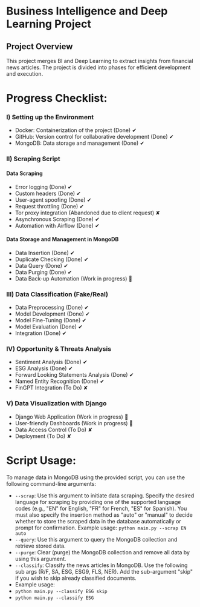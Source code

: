 # Business Intelligence and Deep Learning Project

## Project Overview
This project merges BI and Deep Learning to extract insights from financial news articles. The project is divided into phases for efficient development and execution.


# Progress Checklist:

### I) Setting up the Environment
- Docker: Containerization of the project (Done) ✔
- GitHub: Version control for collaborative development (Done) ✔
- MongoDB: Data storage and management (Done) ✔

### II) Scraping Script
#### Data Scraping
- Error logging (Done) ✔
- Custom headers (Done) ✔
- User-agent spoofing (Done) ✔
- Request throttling (Done) ✔
- Tor proxy integration (Abandoned due to client request) ✘
- Asynchronous Scraping (Done) ✔
- Automation with Airflow (Done) ✔

#### Data Storage and Management in MongoDB
- Data Insertion (Done) ✔
- Duplicate Checking (Done) ✔
- Data Query (Done) ✔
- Data Purging (Done) ✔
- Data Back-up Automation (Work in progress) 🔨

### III) Data Classification (Fake/Real)
- Data Preprocessing (Done) ✔
- Model Development (Done) ✔
- Model Fine-Tuning (Done) ✔
- Model Evaluation (Done) ✔
- Integration (Done) ✔

### IV) Opportunity & Threats Analysis
- Sentiment Analysis (Done) ✔
- ESG Analysis (Done) ✔
- Forward Looking Statements Analysis (Done) ✔
- Named Entity Recognition (Done) ✔
- FinGPT Integration (To Do) ✘

### V) Data Visualization with Django
- Django Web Application (Work in progress) 🔨
- User-friendly Dashboards (Work in progress) 🔨
- Data Access Control (To Do) ✘
- Deployment (To Do) ✘

# Script Usage:
To manage data in MongoDB using the provided script, you can use the following command-line arguments:

- `--scrap`: Use this argument to initiate data scraping. Specify the desired language for scraping by providing one of the supported language codes (e.g., "EN" for English, "FR" for French, "ES" for Spanish). You must also specify the insertion method as "auto" or "manual" to decide whether to store the scraped data in the database automatically or prompt for confirmation. Example usage:
  `python main.py --scrap EN auto`
- `--query`: Use this argument to query the MongoDB collection and retrieve stored data. 
- `--purge`: Clear (purge) the MongoDB collection and remove all data by using this argument. 
- `--classify`: Classify the news articles in MongoDB. Use the following sub args (R/F, SA, ESG, ESG9, FLS, NER). Add the sub-argument "skip" if you wish to skip already classified documents. 
- Example usage:
-  `python main.py --classify ESG skip`
-  `python main.py --classify ESG`